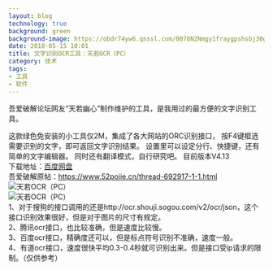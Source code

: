 ```yaml
---
layout: blog
technology: true
background: green
background-image: https://obdr74yw6.qnssl.com/0078N2Nmgy1fraygpshsbj30gq0axdfw.jpg
date: 2018-05-15 10:01
title: 文字识别OCR工具：天若OCR（PC）
category: 技术
tags:
- 工具
- 软件
---
```


吾爱破解论坛网友“天若幽心”制作维护的工具，是我用过的最方便的文字识别工具。  

这款绿色免安装的小工具仅2M，集成了各大网站的ORC识别接口，
按F4键框选需要识别的文字，即可返回文字识别结果。
设置里可以设定分行、快捷键，还有简单的文字编辑器。
同时还有翻译模式，自行研究吧。
目前版本V4.13  
下载地址：[百度网盘][1]  
吾爱破解原帖：https://www.52pojie.cn/thread-692917-1-1.html  
![天若OCR（PC）][2]  
![天若OCR（PC）][3]  
1、对于搜狗的接口调用的还是http://ocr.shouji.sogou.com/v2/ocr/json，这个接口识别效果很好，但是对于图片的尺寸有规定。  
2、腾讯ocr接口，也比较准确，但是速度比较慢。  
3、百度ocr接口，精确度还可以，但是标点符号识别不准确，速度一般。  
4、有道ocr接口，速度很快平均0.3-0.4秒就可识别出来。但是接口受ip请求的限制。（仅供参考）  


  [1]: https://pan.baidu.com/s/1128nzM1BCR3RrBP9cyI0iw
  [2]: https://ws1.sinaimg.cn/large/0078N2Nmgy1fraygpshsbj30gq0axdfw.jpg
  [3]: https://ws1.sinaimg.cn/large/0078N2Nmgy1frayh3j2yfg30oa0hk7wh.gif